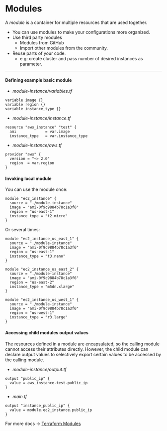 # Modules

A *module* is a container for multiple resources that are used together.

* You can use modules to make your configurations more organized.
* Use third party modules
  * Modules from GitHub
  * Import other modules from the community.
* Reuse parts of your code.
  * e.g: create cluster and pass number of desired instances as parameter.

--- 

#### Defining example basic module
* *module-instance/variables.tf*
```hcl
variable image {}
variable region {}
variable instance_type {}
```

* *module-instance/instance.tf*
```hcl
resource "aws_instance" "test" {
  ami             = var.image
  instance_type   = var.instance_type
```

* *module-instance/aws.tf*
```hcl
provider "aws" {
  version = "~> 2.0"
  region  = var.region
}
```

#### Invoking local module
You can use the module once:
```hcl
module "ec2_instance" {
  source = "./module-instance"
  image = "ami-0f9c9884b78c1a3f6"
  region = "us-east-1"
  instance_type = "t2.micro"
}
  ```

Or several times:
```hcl
module "ec2_instance_us_east_1" {
  source = "./module-instance"
  image = "ami-0f9c9884b78c1a3f6"
  region = "us-east-1"
  instance_type = "t3.nano"
}

module "ec2_instance_us_east_2" {
  source = "./module-instance"
  image = "ami-0f9c9884b78c1a3f6"
  region = "us-east-2"
  instance_type = "m5dn.xlarge"
}

module "ec2_instance_us_west_1" {
  source = "./module-instance"
  image = "ami-0f9c9884b78c1a3f6"
  region = "us-west-1"
  instance_type = "r3.large"
}
  ```
#### Accessing child modules output values

The resources defined in a module are encapsulated, so the calling module cannot access their attributes directly. However, the child module can declare output values to selectively export certain values to be accessed by the calling module.

* *module-instance/output.tf*
```hcl
output "public_ip" {
  value = aws_instance.test.public_ip
}
```

* *main.tf*
```hcl
output "instance_public_ip" {
  value = module.ec2_instance.public_ip
}
```


For more docs &rarr; <a href="https://www.terraform.io/docs/configuration/modules.html">Terraform Modules</a>








